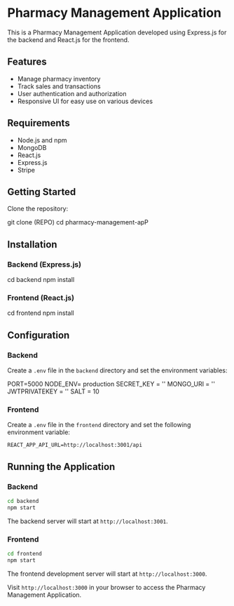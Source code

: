 # Pharmacy Management Application

This is a Pharmacy Management Application developed using Express.js for the backend and React.js for the frontend.


## Features

- Manage pharmacy inventory
- Track sales and transactions
- User authentication and authorization
- Responsive UI for easy use on various devices

## Requirements

- Node.js and npm
- MongoDB
- React.js
- Express.js
- Stripe

## Getting Started

Clone the repository:

git clone (REPO)
cd pharmacy-management-apP

## Installation

### Backend (Express.js)

cd backend
npm install

### Frontend (React.js)

cd frontend
npm install


## Configuration

### Backend

Create a `.env` file in the `backend` directory and set the environment variables:

PORT=5000
NODE_ENV= production
SECRET_KEY = ''
MONGO_URI = ''
JWTPRIVATEKEY = ''
SALT = 10

### Frontend

Create a `.env` file in the `frontend` directory and set the following environment variable:

```env
REACT_APP_API_URL=http://localhost:3001/api
```

## Running the Application

### Backend

```bash
cd backend
npm start
```

The backend server will start at `http://localhost:3001`.

### Frontend

```bash
cd frontend
npm start
```

The frontend development server will start at `http://localhost:3000`.

Visit `http://localhost:3000` in your browser to access the Pharmacy Management Application.
